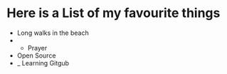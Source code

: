 # Here is a List of my favourite things
- Long walks in the beach
- - Prayer
- Open Source
- _ Learning Gitgub
